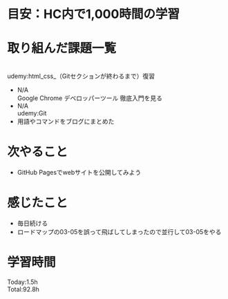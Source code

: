 # 目安：HC内で1,000時間の学習
# 取り組んだ課題一覧
<br>udemy:html_css_（Gitセクションが終わるまで）復習
- N/A
<br>Google Chrome デベロッパーツール 徹底入門を見る
- N/A
<br>udemy:Git
- 用語やコマンドをブログにまとめた
# 次やること
- GitHub Pagesでwebサイトを公開してみよう
# 感じたこと
- 毎日続ける
- ロードマップの03-05を誤って飛ばしてしまったので並行して03-05をやる
# 学習時間
Today:1.5h
<br>Total:92.8h
